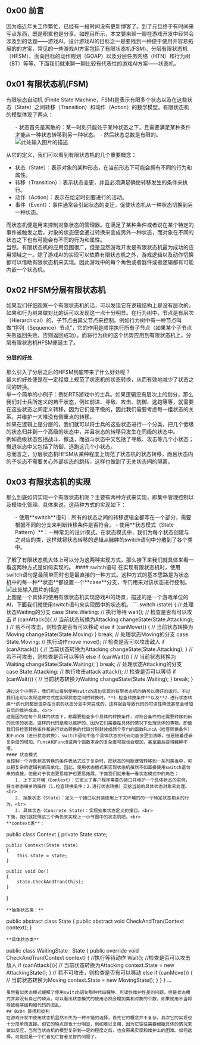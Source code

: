 ## 0x00 前言
因为临近年关工作繁忙，已经有一段时间没有更新博客了。到了元旦终于有时间来写点东西，既是积累也是分享。如题目所示，本文要来聊一聊在游戏开发中经常会涉及到的话题——游戏AI。设计游戏AI的目标之一是要找到一种便于使用并容易拓展的的方案，常见的一些游戏AI方案包括了有限状态机(FSM)、分层有限状态机（HFSM）、面向目标的动作规划（GOAP）以及分层任务网络（HTN）和行为树（BT）等等。下面我们就来聊一聊比较有代表性的游戏AI方案——状态机。
## 0x01 有限状态机(FSM)
有限状态自动机 (Finite State Machine，FSM)是表示有限多个状态以及在这些状态（State）之间转移（Transition）和动作（Action）的数学模型。有限状态机的模型体现了两点：
<ol>
- 状态首先是离散的：某一时刻只能处于某种状态之下，且需要满足某种条件才能从一种状态转移到另一种状态。
- 然后状态总数是有限的。<br>
<img src="https://images.cnblogs.com/cnblogs_com/murongxiaopifu/662093/o_bg2013090201.png" alt="此处输入图片的描述" loading="lazy">
</ol>
从它的定义，我们可以看到有限状态机的几个重要概念：

- 状态（State）：表示对象的某种形态，在当前形态下可能会拥有不同的行为和属性。
- 转移（Transition）：表示状态变更，并且必须满足确使转移发生的条件来执行。
- 动作（Action）：表示在给定时刻要进行的活动。
- 事件（Event）：事件通常会引起状态的变迁，促使状态机从一种状态切换到另一种状态。

而状态机便是用来控制对象状态的管理器。在满足了某种条件或者说在某个特定的事件被触发之后，对象的状态便会通过转换来变成另外一种状态，而对象在不同的状态之下也有可能会有不同的行为和属性。<br>
当然，有限状态机的应用范围很广，但是显然游戏开发是有限状态机最为成功的应用领域之一。除了游戏AI的实现可以依靠有限状态机之外，游戏逻辑以及动作切换都可以借助有限状态机来实现。因此游戏中的每个角色或者器件或者逻辑都有可能内嵌一个状态机。
## 0x02 HFSM分层有限状态机
如果我们仔细观察一个有限状态机的话，可以发现它在逻辑结构上是没有层次的，如果和行为树来做对比的话可以发现这一点十分明显。在行为树中，节点是有层次（Hierarchical）的，子节点由其父节点来控制。例如行为树中有一种节点叫做“序列（Sequence）节点”，它的作用是顺序执行所有子节点（如果某个子节点失败返回失败，否则返回成功）。而将行为树的这个优势应用到有限状态机上，分层有限状态机HFSM便诞生了。
#### 分层的好处
那么引入了分层之后的HFSM到底带来了什么好处呢？<br>
最大的好处便是在一定程度上规范了状态机的状态转换，从而有效地减少了状态之间的转换。<br>
举一个简单的小例子：例如RTS游戏中的士兵。如果逻辑没有层次上的划分，那么我们对士兵所定义的若干状态，例如前进、寻敌、攻击、防御、逃跑等等，就需要在这些状态之间定义转移，因为它们是平级的，因此我们需要考虑每一组状态的关系，并维护一大堆没有侧重点的转移。<br>
如果在逻辑上是分层的，我们就可以将士兵的这些状态进行一个分类，把几个低级的状态归并到一个高级的状态中，并且状态的转移只发生在同级的状态中。<br>
例如高级状态包括战斗、撤退，而战斗状态中又包括了寻敌、攻击等几个小状态；撤退状态中又包括了防御、逃跑这几个小状态。<br>
<img src="https://images2015.cnblogs.com/blog/686199/201601/686199-20160103232925339-1051063527.png" alt="" loading="lazy"><br>
总而言之，分层状态机HFSM从某种程度上规范了状态机的状态转移，而且状态内的子状态不需要关心外部状态的跳转，这样也做到了无关状态间的隔离。
## 0x03 有限状态机的实现
那么到底如何实现一个有限状态机呢？主要有两种方式来实现，即集中管理控制以及模块化管理。具体来说，这两种方式的实现如下：
<ol>
- 使用**switch**语句：所有的状态之间的转移逻辑全都写在一个部分，需要根据不同的分支来判断转移条件是否符合。
- 使用**状态模式（State Pattern）**：一种常见的设计模式。在状态模式中，我们为每个状态创建与之对应的类，这样就将状态转移的逻辑从臃肿的switch语句中分散到了各个类中。
</ol>
了解了有限状态机大体上可以分为这两种实现方式，那么接下来我们就具体来看一看这两种方式是如何实现的。
#### switch语句
在实现有限状态机时，使用switch语句是最简单同时也是最直接的一种方式。这种方式的基本思路是为状态机中的每一种**状态**都设置一个**case**分支，专门用来对该状态进行控制。<br>
<img src="https://images2015.cnblogs.com/blog/686199/201601/686199-20160103191918104-1888157392.png" alt="此处输入图片的描述" loading="lazy"><br>
上图是一个具体的使用有限状态机实现游戏AI的场景，描述的是一个游戏单位的AI，下面我们就使用switch语句来实现图中的状态机。
```
switch (state)  
{
  // 处理状态Waiting的分支
  case State.Waiting: 
    // 执行等待
    wait();
    // 检查是否有可以攻击
    if (canAttack()){
      // 当前状态转换为Attacking
      changeState(State.Attacking);
    }
    // 若不可攻击，则检查是否有可以移动
    else if (canMove()) { 
      // 当前状态转换为Moving
      changeState(State.Moving)
    }
    break;
  // 处理状态Moving的分支
  case State.Moving: 
    // 执行动作move
    move();
    // 检查是否可以攻击敌人
    if (canAttack()) {
      // 当前状态转换为Attacking
      changeState(State.Attacking);
    }
    // 若不可攻击，则检查是否可以等待
    else if (canWait()) {
      // 当前状态转换为Waiting
      changeState(State.Waiting);
    }
    break;
  // 处理状态Attacking的分支
  case State.Attacking: 
    // 执行攻击attack
    attack();
    // 检查是否可以等待
    if (canWait()) {
      // 当前状态转换为Waiting
      changeState(State.Waiting);
    }
    break;
}

```
通过这个小例子，我们可以看到使用switch语句实现的有限状态机的确可以很好的运行。不过我们还可以发现这种方式在实现状态之间的转换时，**1.检查转换条件**以及**2.进行状态转换**的代码都是混杂在当前的状态分支中来完成的，这样就会导致代码的可读性降低甚至会增加日后的维护成本。<br>
这是因为在每个具体的状态下，都需要检查多个具体的转换条件，对符合条件的还需要转移到新的具体的状态，这样的代码是难以维护的，因为它们需要在具体的情况下处理具体的事物。即便我们将检查转换条件和进行状态转换的代码分别封装成两个专门的函数FuncA（检查转换条件）和FuncB（进行状态转换），switch语句中各个具体状态的代码可能会更加清晰。但是随着逻辑复杂度的增加，FuncA和FuncB这两个函数本身的复杂度可能也会增加，甚至最后变得臃肿不堪。
#### 状态模式
当控制一个对象状态转换的条件表达式过于复杂时，把状态的判断逻辑转移到一系列类当中，可以把复杂的逻辑判断简单化。因此，使用状态模式来实现状态机虽然不如直接使用switch语句来的直接，但是对于状态更易维护也更易拓展。下面我们就来看一看状态模式中的角色：
　　1. 上下文环境（Context）：它定义了客户程序需要的接口并维护一个具体状态的实例，将与状态相关的操作（1.检查转换条件；2.进行状态转换）交给当前的具体状态对象来处理。<br>
　　2. 抽象状态（State）：定义一个接口以封装使用上下文环境的的一个特定状态相关的行为。<br>
　　3. 具体状态（Concrete State）：实现抽象状态定义的接口。<br>
下面，我们就按照这三个角色来实现上一小节图中的状态机吧。<br>
**context类**：
```
public class Context
{
    private State state;

    public Context(State state)
    {
        this.state = state;
    }

    public void Do()
    {
        state.CheckAndTran(this);
    }
}

```
**抽象状态类：**
```
public abstract class State
{
    public abstract void CheckAndTran(Context context);
}

```
**具体状态类**
```
public class WaitingState : State
{
    public override void CheckAndTran(Context context)
    {
        //执行等待动作
        Wait();
        //检查是否可以攻击敌人
        if (canAttack()){
            // 当前状态转换为Attacking
            context.State = new AttackingState();
        }
        // 若不可攻击，则检查是否有可以移动
        else if (canMove()) { 
            // 当前状态转换为Moving
            context.State = new MovingState();
        }
    }
}
...

```
虽然看似状态模式缓解了使用switch语句那种代码臃肿、可读性维护性差的问题，但是状态模式并非没有自己的缺点。可以看出状态模式的使用必然会增加类和对象的个数，如果使用不当将导致程序结构和代码的混乱。
## 0x04 褒扬和批判
在游戏开发中使用状态机显然不失为一种不错的选择，首先它的概念并不复杂，其次它的实现也十分简单而直接。但它的缺点却也十分明显，例如难以复用，因为它往往需要根据具体的情况来做出反应，当然当状态机的模型复杂到一定的程度之后，也会带来实现和维护上的困难。如何选择，可能就是一个仁者见仁智者见智的问题了。